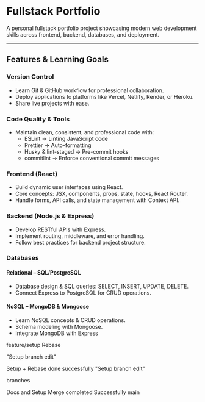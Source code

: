# Fullstack Portfolio

A personal fullstack portfolio project showcasing modern web development skills across frontend, backend, databases, and deployment.

---

## Features & Learning Goals

### Version Control

- Learn Git & GitHub workflow for professional collaboration.
- Deploy applications to platforms like Vercel, Netlify, Render, or Heroku.
- Share live projects with ease.

### Code Quality & Tools

- Maintain clean, consistent, and professional code with:
  - ESLint → Linting JavaScript code
  - Prettier → Auto-formatting
  - Husky & lint-staged → Pre-commit hooks
  - commitlint → Enforce conventional commit messages

### Frontend (React)

- Build dynamic user interfaces using React.
- Core concepts: JSX, components, props, state, hooks, React Router.
- Handle forms, API calls, and state management with Context API.

### Backend (Node.js & Express)

- Develop RESTful APIs with Express.
- Implement routing, middleware, and error handling.
- Follow best practices for backend project structure.

### Databases

#### Relational – SQL/PostgreSQL

- Database design & SQL queries: SELECT, INSERT, UPDATE, DELETE.
- Connect Express to PostgreSQL for CRUD operations.

#### NoSQL – MongoDB & Mongoose

- Learn NoSQL concepts & CRUD operations.
- Schema modeling with Mongoose.
- Integrate MongoDB with Express

feature/setup
Rebase

"Setup branch edit"


Setup + Rebase done successfully
"Setup branch edit"

branches

Docs and Setup Merge completed Successfully
main
